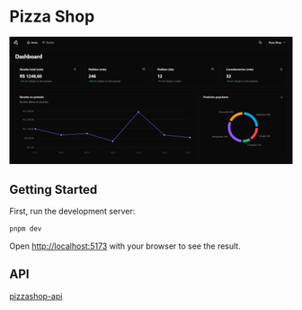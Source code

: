 # Pizza Shop

![project-cover](/docs/images/cover.png)

## Getting Started

First, run the development server:

```bash
pnpm dev
```

Open [http://localhost:5173](http://localhost:5173) with your browser to see the result.

## API

[pizzashop-api](https://github.com/ignite-projects/pizzashop-api)
